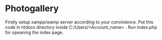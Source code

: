 # Photogallery
Firstly setup xampp/wamp server according to your convinience.
Put this code in htdocs directory inside C:/Users/<Account_name> .
Run index.php for opeaning the index page.
